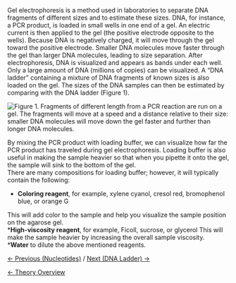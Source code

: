 Gel electrophoresis is a method used in laboratories to separate DNA
fragments of different sizes and to estimate these sizes. DNA, for
instance, a PCR product, is loaded in small wells in one end of a gel.
An electric current is then applied to the gel (the positive electrode
opposite to the wells). Because DNA is negatively charged, it will move
through the gel toward the positive electrode. Smaller DNA molecules
move faster through the gel than larger DNA molecules, leading to size
separation. After electrophoresis, DNA is visualized and appears as
bands under each well. Only a large amount of DNA (millions of copies)
can be visualized. A “DNA ladder” containing a mixture of DNA fragments
of known sizes is also loaded on the gel. The sizes of the DNA samples
can then be estimated by comparing with the DNA ladder (Figure 1).

![Figure 1. Fragments of different length from a PCR reaction are run on
a gel. The fragments will move at a speed and a distance relative to
their size: smaller DNA molecules will move down the gel faster and
further than longer DNA
molecules.]( Gelelektroforese.jpg "Figure 1. Fragments of different length from a PCR reaction are run on a gel. The fragments will move at a speed and a distance relative to their size: smaller DNA molecules will move down the gel faster and further than longer DNA molecules.")

By mixing the PCR product with loading buffer, we can visualize how far
the PCR product has traveled during gel electrophoresis. Loading buffer
is also useful in making the sample heavier so that when you pipette it
onto the gel, the sample will sink to the bottom of the gel.\
 There are many compositions for loading buffer; however, it will
typically contain the following:

-   **Coloring reagent**, for example, xylene cyanol, cresol red,
    bromophenol blue, or orange G

This will add color to the sample and help you visualize the sample
position on the agarose gel.\
\***High-viscosity reagent**, for example, Ficoll, sucrose, or glycerol
This will make the sample heavier by increasing the overall sample
viscosity.\
\***Water** to dilute the above mentioned reagents.

[← Previous (Nucleotides)](/wiki/Nucleotides "wikilink") / [Next (DNA Ladder)
→](/wiki/DNA_Ladder "wikilink")

[← Theory Overview](/wiki/CSI_Case "wikilink")

